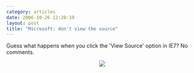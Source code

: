 ```yaml
---
category: articles
date: 2006-10-26 12:28:19
layout: post
title: "Microsoft: don't view the source"
---
```


<p>Guess what happens when you click the 'View Source' option in IE7? No comments.</p>

<p align="center"><img src="https://cdn.joaobordalo.com/images/static/blog/vista-view-source.png"></p>
